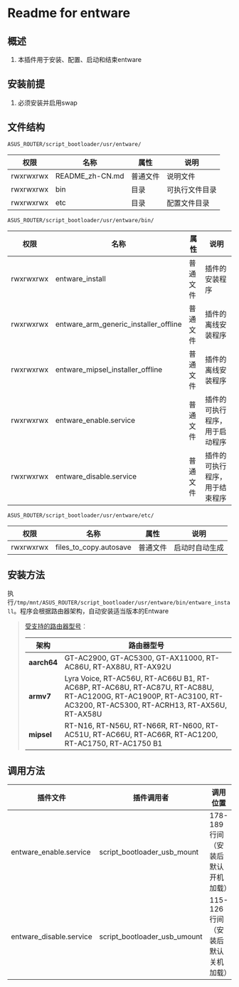 # Readme for entware

## 概述

1. 本插件用于安装、配置、启动和结束entware

## 安装前提

1. 必须安装并启用swap

## 文件结构

`ASUS_ROUTER/script_bootloader/usr/entware/`

| 权限      | 名称            | 属性     | 说明           |
| --------- | --------------- | -------- | -------------- |
| rwxrwxrwx | README_zh-CN.md | 普通文件 | 说明文件       |
| rwxrwxrwx | bin             | 目录     | 可执行文件目录 |
| rwxrwxrwx | etc             | 目录     | 配置文件目录   |

`ASUS_ROUTER/script_bootloader/usr/entware/bin/`

| 权限      | 名称                                  | 属性     | 说明                           |
| --------- | ------------------------------------- | -------- | ------------------------------ |
| rwxrwxrwx | entware_install                       | 普通文件 | 插件的安装程序                 |
| rwxrwxrwx | entware_arm_generic_installer_offline | 普通文件 | 插件的离线安装程序             |
| rwxrwxrwx | entware_mipsel_installer_offline      | 普通文件 | 插件的离线安装程序             |
| rwxrwxrwx | entware_enable.service                | 普通文件 | 插件的可执行程序，用于启动程序 |
| rwxrwxrwx | entware_disable.service               | 普通文件 | 插件的可执行程序，用于结束程序 |

`ASUS_ROUTER/script_bootloader/usr/entware/etc/`

| 权限      | 名称                   | 属性     | 说明           |
| --------- | ---------------------- | -------- | -------------- |
| rwxrwxrwx | files_to_copy.autosave | 普通文件 | 启动时自动生成 |

## 安装方法

执行`/tmp/mnt/ASUS_ROUTER/script_bootloader/usr/entware/bin/entware_install`。程序会根据路由器架构，自动安装适当版本的Entware

   > [受支持的路由器型号](https://github.com/Entware/Entware/wiki/Install-on-Asus-stock-firmware)：
   >
   > | 架构        | 路由器型号                                                                                                                                                        |
   > | ----------- | ----------------------------------------------------------------------------------------------------------------------------------------------------------------- |
   > | **aarch64** | GT-AC2900, GT-AC5300, GT-AX11000, RT-AC86U, RT-AX88U, RT-AX92U                                                                                                    |
   > | **armv7**   | Lyra Voice, RT-AC56U, RT-AC66U B1, RT-AC68P, RT-AC68U, RT-AC87U, RT-AC88U, RT-AC1200G, RT-AC1900P, RT-AC3100, RT-AC3200, RT-AC5300, RT-ACRH13, RT-AX56U, RT-AX58U |
   > | **mipsel**  | RT-N16, RT-N56U, RT-N66R, RT-N600, RT-AC51U, RT-AC66U, RT-AC66R, RT-AC1200, RT-AC1750, RT-AC1750 B1                                                               |

## 调用方法

| 插件文件                | 插件调用者                   | 调用位置                          |
| ----------------------- | ---------------------------- | --------------------------------- |
| entware_enable.service  | script_bootloader_usb_mount  | 178-189行间（安装后默认开机加载） |
| entware_disable.service | script_bootloader_usb_umount | 115-126行间（安装后默认关机加载） |